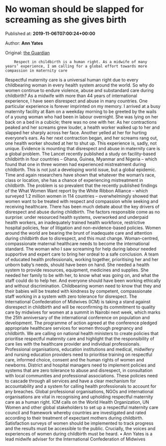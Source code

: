 
# No woman should be slapped for screaming as she gives birth

Published at: **2019-11-06T07:00:24+00:00**

Author: **Ann Yates**

Original: [the Guardian](https://www.theguardian.com/global-development/2019/nov/06/respectful-maternity-care-ann-yates)


        Respect in childbirth is a human right. As a midwife of many years’ experience, I am calling for a global effort towards more compassion in maternity care
      
Respectful maternity care is a universal human right due to every childbearing woman in every health system around the world. So why do women continue to endure violence, abuse and substandard care during childbirth?
As a midwife with more than 44 years of international experience, I have seen disrespect and abuse in many countries.
One particular experience is forever imprinted on my memory. I arrived at a busy maternity facility at 8am on a weekday morning to be greeted by the wails of a young woman who had been in labour overnight. She was lying on her back on a bed in a cubicle; there was no one with her. As her contractions peaked and her screams grew louder, a health worker walked up to her and slapped her sharply across her face. Another yelled at her for hurting everyone’s ears. As her next contraction began, and her screams rang out, one health worker shouted at her to shut up.
This experience is, sadly, not unique. Evidence is mounting that disrespect and abuse in maternity care is a global problem.
The Lancet recently published a study on facility-based childbirth in four countries – Ghana, Guinea, Myanmar and Nigeria – which found that one in three women had experienced mistreatment during childbirth.
This is not just a developing world issue, but a global epidemic. Time and again researchers have shown that whatever the woman’s race, class or location, she has a chance of experiencing mistreatment in childbirth. The problem is so prevalent that the recently published findings of the What Women Want report by the White Ribbon Alliance – which surveyed 1.2 million women in 114 countries – overwhelmingly showed that women want to be treated with respect and compassion while seeking and receiving healthcare.
There has been much debate about the key drivers of disrespect and abuse during childbirth. The factors responsible come as no surprise: under resourced health systems, overworked and underpaid health workers, an inadequately trained health workforce, restrictive hospital policies, fear of litigation and non-evidence-based policies.
Women around the world are bearing the brunt of inadequate care and attention during childbirth due to disrespect, and this must change. Woman-centred, compassionate maternal healthcare needs to become the international standard.
The woman who I saw screaming for help during labour needed supportive and expert care to bring her ordeal to a safe conclusion. A team of educated health professionals, working together, prioritising her and her unborn baby’s needs, should have been on hand. She needed a health system to provide resources, equipment, medicines and supplies. She needed her family to be with her, to know what was going on, and what the staff could do to help her. And everyone should have been working ethically and without discrimination.
Childbearing women need to know that they and their babies will be treated with kindness by competent, compassionate staff working in a system with zero tolerance for disrespect.
The International Confederation of Midwives (ICM) is taking a stand against disrespect in childbirth and will be reconfirming its commitment to quality care by midwives for women at a summit in Nairobi next week, which marks the 25th anniversary of the international conference on population and development. The programme of action agreed at the conference pledged appropriate healthcare services for women through pregnancy and childbirth.
We are calling on national health ministers to create policies that prioritise respectful maternity care and highlight that the responsibility of care lies with the healthcare provider and individual professionals.
Professional organisations, education institutions and medical, midwifery and nursing education providers need to prioritise training on respectful care, informed choice, consent and the human rights of women and newborns.
District and hospital managers need to implement policies and systems that are zero tolerance to abuse and disrespect, in consultation with local communities and professional associations. These policies need to cascade through all services and have a clear mechanism for accountability and a system for calling health professionals to account for any breaches.
Global professional organisations, NGOs and international organisations are vital in recognising and upholding respectful maternity care as a human right. ICM calls on the World Health Organization, UN Women and other global stakeholders to set up a respectful maternity care council and framework whereby countries are investigated and rated according to their treatment of expectant mothers during childbirth.
Satisfaction surveys of women should be implemented to track progress and the results must be accessible to the public. Crucially, the voices and experiences of women during childbirth must be heard.
• Ann Yates is a lead midwife adviser for the International Confederation of Midwives
